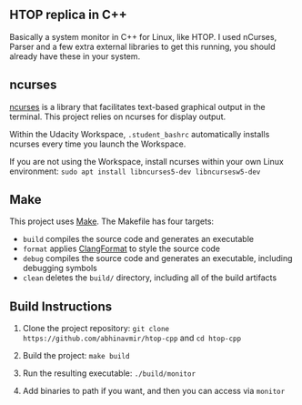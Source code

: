 ## HTOP replica in C++ 

Basically a system monitor in C++ for Linux, like HTOP. I used nCurses, Parser and a few extra external libraries to get this running, you should already have these in your system. 
## ncurses
[ncurses](https://www.gnu.org/software/ncurses/) is a library that facilitates text-based graphical output in the terminal. This project relies on ncurses for display output.

Within the Udacity Workspace, `.student_bashrc` automatically installs ncurses every time you launch the Workspace.

If you are not using the Workspace, install ncurses within your own Linux environment: `sudo apt install libncurses5-dev libncursesw5-dev`

## Make
This project uses [Make](https://www.gnu.org/software/make/). The Makefile has four targets:
* `build` compiles the source code and generates an executable
* `format` applies [ClangFormat](https://clang.llvm.org/docs/ClangFormat.html) to style the source code
* `debug` compiles the source code and generates an executable, including debugging symbols
* `clean` deletes the `build/` directory, including all of the build artifacts

## Build Instructions

1. Clone the project repository: `git clone https://github.com/abhinavmir/htop-cpp` and `cd htop-cpp`

2. Build the project: `make build`

3. Run the resulting executable: `./build/monitor`

4. Add binaries to path if you want, and then you can access via `monitor`
